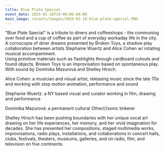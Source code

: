 ```yaml
---
title: Blue Plate Special
event_date: 2025-01-18T19:00:00-04:00
main_image: /assets/images/2025-01-18-blue-plate-special.PNG
---
```


"Blue Plate Special" is a tribute to diners and coffeeshops - the communing over
food and a cup of coffee as part of everyday workaday life in the city. A
cornucopia of diner dreams presented by Broken Toys, a shadow play collaboration
between artists Stephanie Wuertz and Alice Cohen w/ rotating musical
accompaniment.<br>
Using primitive materials such as flashlights through cardboard cutouts and
found objects, Broken Toys is an improvisation based on spontaneous play.<br>
With sound by Dominika Mazurová and Shelley Hirsch.

Alice Cohen: a musician and visual artist, releasing music since the late 70s
and working with stop motion animation, performance and sound

Stephanie Wuertz: a NY based visual and curator working in film, drawing and
performance

Dominika Mazurová: a permanent cultural Other///sonic tinkerer

Shelley Hirsch has been pushing boundaries with her unique vocal art drawing on
her life experiences, her memory, and her vivid imagination for decades. She has
presented her compositions, staged multimedia works, improvisations, radio
plays, installations, and collaborations in concert halls, clubs, festivals,
theaters, museums, galleries, and on radio, film, and television on five
continents.